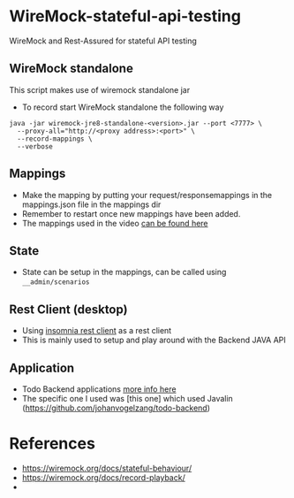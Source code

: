 # WireMock-stateful-api-testing
WireMock and Rest-Assured for stateful API testing

## WireMock standalone
This script makes use of wiremock standalone jar
- To record start WireMock standalone the following way
```shell
java -jar wiremock-jre8-standalone-<version>.jar --port <7777> \
  --proxy-all="http://<proxy address>:<port>" \
  --record-mappings \ 
  --verbose 
```

## Mappings
- Make the mapping by putting your request/responsemappings in the mappings.json file in the mappings dir
- Remember to restart once new mappings have been added. 
- The mappings used in the video [can be found here](./mapping-example.json)

## State
- State can be setup in the mappings, can be called using ```__admin/scenarios```

## Rest Client (desktop)
- Using [insomnia rest client](https://insomnia.rest/) as a rest client
- This is mainly used to setup and play around with the Backend JAVA API

## Application
- Todo Backend applications [more info here](https://todobackend.com/) 
- The specific one I used was [this one] which used Javalin (https://github.com/johanvogelzang/todo-backend)

# References 
- https://wiremock.org/docs/stateful-behaviour/
- https://wiremock.org/docs/record-playback/
- 

